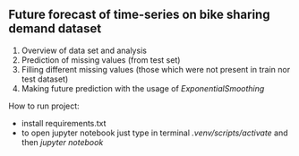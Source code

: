 ## Future forecast of time-series on bike sharing demand dataset
1. Overview of data set and analysis
2. Prediction of missing values (from test set)
3. Filling different missing values (those which were not present in train nor test dataset)
4. Making future prediction with the usage of <em>ExponentialSmoothing</em>

How to run project:
- install requirements.txt
- to open jupyter notebook just type in terminal <em>.venv/scripts/activate</em> and then <em>jupyter notebook</em>

